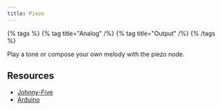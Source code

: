 ```yaml
---
title: Piezo
---
```


{% tags %}
{% tag title="Analog" /%}
{% tag title="Output" /%}
{% /tags %}

Play a tone or compose your own melody with the piezo node.

## Resources

- [Johnny-Five](https://johnny-five.io/api/piezo/)
- [Arduino](https://docs.arduino.cc/built-in-examples/digital/toneMelody/)
